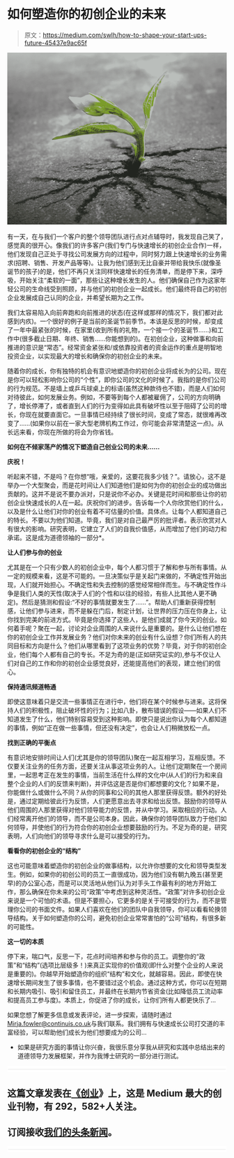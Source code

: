 # 如何塑造你的初创企业的未来

> 原文：<https://medium.com/swlh/how-to-shape-your-start-ups-future-45437e9ac65f>

![](img/6176af9b85ffb7e6b953ec1a1646f536.png)

有一天，在与我们一个客户的整个领导团队进行点对点辅导时，我发现自己笑了，感觉真的很开心。像我们的许多客户(我们专门与快速增长的初创企业合作)一样，他们发现自己正处于寻找公司发展方向的过程中，同时努力跟上快速增长的业务需求(招聘、销售、开发产品等等)。让我为他们感到无比自豪并带给我快乐(就像圣诞节的孩子)的是，他们不再只关注同样快速增长的任务清单，而是停下来，深呼吸，开始关注“柔软的一面”，那些让这种增长发生的人。他们确保自己作为这家年轻公司的生命线受到照顾，并与他们的初创企业一起成长。他们最终将自己的初创企业发展成自己认同的企业，并希望长期为之工作。

我们太容易陷入向前奔跑和向前推进的状态(在这样或那样的情况下，我们都对此感到内疚)。一个很好的例子是当前的圣诞节前季节。本该是反思的时候，却变成了一年中最紧张的时候，在家里(收到所有的礼物，一个接一个的圣诞节……)和工作中(很多截止日期、年终、销售……你能想到的)。在初创企业，这种做事和向前推进的意识是“常态”。经常资金紧张和/或依靠投资者的资金运作的重点是明智地投资企业，以实现最大的增长和确保你的初创企业的未来。

随着你的成长，你有独特的机会有意识地塑造你的初创企业将成长为的公司。现在是你可以轻松影响你公司的“个性”，即你公司的文化的时候了。我指的是你们公司的行为规范。不是墙上或乒乓球桌上的标语(虽然这种款待也不错)，而是人们如何对待彼此，如何发展业务。例如，不要等到每个人都被雇佣了，公司的方向明确了，增长停滞了，或者直到人们的行为变得如此具有破坏性以至于阻碍了公司的增长，你现在就要直面它。一旦事情已经持续了很长时间，变成了常态，就很难再改变了……(如果你以前在一家大型老牌机构工作过，你可能会非常清楚这一点)。从长远来看，你现在所做的将会为你省钱。

**如何在不倾家荡产的情况下塑造自己创业公司的未来……**

**庆祝！**

听起来不错，不是吗？在你想“哦，亲爱的，这要花我多少钱？”。请放心，这不是举办一个大型聚会，而是花时间让人们知道他们是如何为你的初创企业的成功做出贡献的。这并不是说不要办派对，只是说你不必办。关键是花时间和那些让你的初创企业快速成长的人在一起。庆祝你们的进步。告诉每一个人你欣赏他们的什么，以及是什么让他们对你的创业有着不可估量的价值。具体点。让每个人都知道自己的特长。不要以为他们知道。毕竟，我们是对自己最严厉的批评者。表示欣赏对人有很大的影响。研究表明，它建立了人们的自我价值感，从而增加了他们的动力和承诺。这是成为道德领袖的一部分*。

**让人们参与你的创业**

尤其是在一个只有少数人的初创企业中，每个人都习惯于了解和参与所有事情。从一定的规模来看，这是不可能的。一旦决策似乎是关起门来做的，不确定性开始出现，人们就开始担心。不确定性和失去控制的感觉经常相伴而生。与不确定性作斗争是我们人类的天性(取决于人们的个性和以往的经验，有些人比其他人更不确定)。然后是猜测和假设:“不好的事情就要发生了……”。帮助人们重新获得控制感，让他们参与进来，而不是躲在门后，制定计划，让世界的压力压在你身上，让你找到完美的前进方式。毕竟是你选择了这些人，是他们成就了你今天的创业。如何着手呢？聚在一起，讨论对企业周围的人来说什么是重要的。是什么让他们想在你的初创企业工作并发展业务？他们对你未来的创业有什么设想？你们所有人的共同目标和方向是什么？他们从哪里看到了这项业务的优势？毕竟，对于你的初创企业，他们每个人都有自己的专长。不足为奇的是(正如研究证实的),参与不仅让人们对自己的工作和你的初创企业感觉良好，还能提高他们的表现，建立他们的信心。

**保持通讯频道畅通**

即使这意味着只是交流一些事情正在进行中，他们将在某个时候参与进来。这将保持人们的积极性，阻止破坏性的行为；比如八卦，散布错误的假设——如果人们不知道发生了什么，他们特别容易受到这种影响。即使只是说出你认为每个人都知道的事情，例如“正在做一些事情，但还没有决定”，也会让人们稍微放松一点。

**找到正确的平衡点**

有意识地安排时间让人们(尤其是你的领导团队)聚在一起互相学习，互相反馈。不仅要关注业务的任务方面，还要关注从事这项业务的人。让他们定期聚在一个房间里，一起思考正在发生的事情，当前生活在什么样的文化中(从人们的行为和来自整个企业的人们的反馈来判断)，并评估这是否是你们都想要的文化？如果不是，你能做什么或做什么不同？从你的同事和公司的其他人那里获得反馈。额外的好处是，通过定期给彼此行为反馈，人们更愿意出去寻求和给出反馈。鼓励你的领导从他们周围的人那里获得对他们领导能力的反馈，并从中学习。采取相应的行动。人们经常离开他们的领导，而不是公司本身。因此，确保你的领导团队致力于他们如何领导，并使他们的行为符合你的初创企业想要鼓励的行为。不足为奇的是，研究表明，人们向他们的领导寻求什么是可以接受的行为。

**看看你的初创企业的“结构”**

这也可能意味着塑造你的初创企业的做事结构，以允许你想要的文化和领导类型发生。例如，如果你的初创公司的员工一直很成功，因为他们没有朝九晚五(甚至更早)的办公室心态，而是可以灵活地从他们认为对手头工作最有利的地方开始工作，那么确保在你未来的公司“政策”中考虑到这种灵活性。“政策”对许多初创企业来说是一个可怕的术语。但是不要担心，它更多的是关于可接受的行为，而不是管理你公司的书面文件。如果人们喜欢在他们的团队中自我领导，你可以看看轮换领导结构。关于如何塑造你的公司，避免初创企业常常害怕的“公司”结构，有很多新的可能性。

**这一切的本质**

停下来，喘口气，反思一下，花点时间培养和参与你的员工。调整你的“政策”和“结构”(选项比层级多！)来真正实现你的价值观(即什么对整个企业的人来说是重要的)。你越早开始塑造你的组织“结构”和文化，就越容易。因此，即使在快速增长期间发生了很多事情，也不要错过这个机会。通过这种方式，你可以在短期和长期内吸引、吸引和留住员工，并最终在长期内节省资金(比如降低员工流动率和提高员工参与度)。本质上，你促进了你的成长，让你们所有人都更快乐了…

如果您想了解更多信息或发表评论，进一步探索，请随时通过[Mirja.fowler@continuis.co.uk](mailto:Mirja.fowler@continuis.co.uk)与我们联系。我们拥有与快速成长公司打交道的丰富经验，可以帮助他们成长为他们想要成为的公司…

*   如果是研究方面的事情让你兴奋，我很乐意分享我从研究和实践中总结出来的道德领导力发展框架，并作为我博士研究的一部分进行测试。

![](img/731acf26f5d44fdc58d99a6388fe935d.png)

## 这篇文章发表在[《创业](https://medium.com/swlh)》上，这是 Medium 最大的创业刊物，有 292，582+人关注。

## 订阅接收[我们的头条新闻](http://growthsupply.com/the-startup-newsletter/)。

![](img/731acf26f5d44fdc58d99a6388fe935d.png)